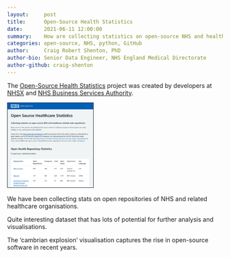 ```yaml
---
layout:     post
title:      Open-Source Health Statistics
date:       2021-06-11 12:00:00
summary:    How are collecting statistics on open-source NHS and healthcare related code repositories
categories: open-source, NHS, python, GitHub
author:     Craig Robert Shenton, PhD
author-bio: Senior Data Engineer, NHS England Medical Directorate
author-github: craig-shenton
---
```


The [Open-Source Health Statistics](https://nhs-pycom.github.io/opensource-health-statistics/) project was created by developers at [NHSX](https://www.nhsx.nhs.uk/) and [NHS Business Services Authority](https://www.nhsbsa.nhs.uk/).

<a href="https://nhs-pycom.github.io/opensource-health-statistics/">
    <img class="nhsuk-image__img" style='border:1px solid #212b32' src="assets/img/posts/open-source-stats-min.png" alt="Open Analytics Template" width="200px">
</a>

We have been collecting stats on open repositories of NHS and related healthcare organisations. 

Quite interesting dataset that has lots of potential for further analysis and visualisations. 

The ‘cambrian explosion’ visualisation captures the rise in open-source software in recent years.

